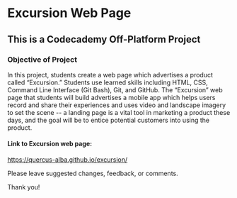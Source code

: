 # Excursion Web Page
## This is a Codecademy Off-Platform Project

### Objective of Project
In this project, students create a web page which advertises a product called “Excursion.” Students use learned skills including HTML, CSS, 
Command Line Interface (Git Bash), Git, and GitHub. The “Excursion” web page that students will build advertises a mobile app which 
helps users record and share their experiences and uses video and landscape imagery to set the scene -- a landing page is a vital tool in 
marketing a product these days, and the goal will be to entice potential customers into using the product.

#### Link to Excursion web page: 
https://quercus-alba.github.io/excursion/


Please leave suggested changes, feedback, or comments.

Thank you!
